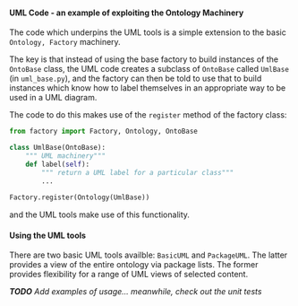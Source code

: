 #### UML Code - an example of exploiting the Ontology Machinery

The code which underpins the UML tools is a simple extension to the basic `Ontology, Factory` machinery.

The key is that instead of using the base factory to build instances of the `OntoBase` class, the UML
code creates a subclass of `OntoBase`  called `UmlBase` (in `uml_base.py`), and the factory 
can then be told to use that to build instances which know how to label themselves in an
appropriate way to be used in a UML diagram.

The code to do this makes use of the `register` method of the factory class:

```python
from factory import Factory, Ontology, OntoBase

class UmlBase(OntoBase):
    """ UML machinery"""
    def label(self):
        """ return a UML label for a particular class"""
        ...
    
Factory.register(Ontology(UmlBase))
```

and the UML tools make use of this functionality.


#### Using the UML tools


There are two basic UML tools availble: `BasicUML` and `PackageUML`. The latter provides 
a view of the entire ontology via package lists. The former provides flexibility for
a range of UML views of selected content.

_**TODO** Add examples of usage... meanwhile, check out the unit tests_

